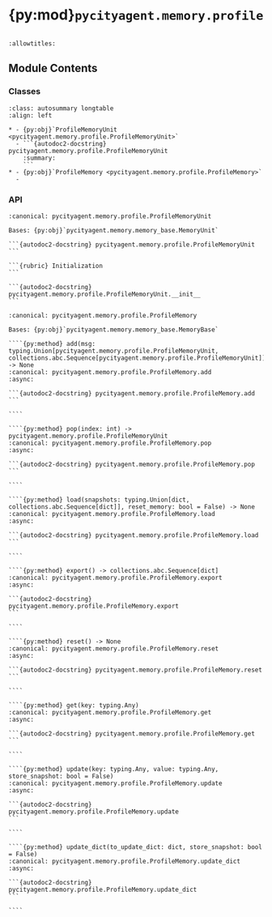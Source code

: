 # {py:mod}`pycityagent.memory.profile`

```{py:module} pycityagent.memory.profile
```

```{autodoc2-docstring} pycityagent.memory.profile
:allowtitles:
```

## Module Contents

### Classes

````{list-table}
:class: autosummary longtable
:align: left

* - {py:obj}`ProfileMemoryUnit <pycityagent.memory.profile.ProfileMemoryUnit>`
  - ```{autodoc2-docstring} pycityagent.memory.profile.ProfileMemoryUnit
    :summary:
    ```
* - {py:obj}`ProfileMemory <pycityagent.memory.profile.ProfileMemory>`
  -
````

### API

````{py:class} ProfileMemoryUnit(content: typing.Optional[dict] = None, activate_timestamp: bool = False)
:canonical: pycityagent.memory.profile.ProfileMemoryUnit

Bases: {py:obj}`pycityagent.memory.memory_base.MemoryUnit`

```{autodoc2-docstring} pycityagent.memory.profile.ProfileMemoryUnit
```

```{rubric} Initialization
```

```{autodoc2-docstring} pycityagent.memory.profile.ProfileMemoryUnit.__init__
```

````

`````{py:class} ProfileMemory(msg: typing.Optional[typing.Union[pycityagent.memory.profile.ProfileMemoryUnit, collections.abc.Sequence[pycityagent.memory.profile.ProfileMemoryUnit], dict, collections.abc.Sequence[dict]]] = None, activate_timestamp: bool = False)
:canonical: pycityagent.memory.profile.ProfileMemory

Bases: {py:obj}`pycityagent.memory.memory_base.MemoryBase`

````{py:method} add(msg: typing.Union[pycityagent.memory.profile.ProfileMemoryUnit, collections.abc.Sequence[pycityagent.memory.profile.ProfileMemoryUnit]]) -> None
:canonical: pycityagent.memory.profile.ProfileMemory.add
:async:

```{autodoc2-docstring} pycityagent.memory.profile.ProfileMemory.add
```

````

````{py:method} pop(index: int) -> pycityagent.memory.profile.ProfileMemoryUnit
:canonical: pycityagent.memory.profile.ProfileMemory.pop
:async:

```{autodoc2-docstring} pycityagent.memory.profile.ProfileMemory.pop
```

````

````{py:method} load(snapshots: typing.Union[dict, collections.abc.Sequence[dict]], reset_memory: bool = False) -> None
:canonical: pycityagent.memory.profile.ProfileMemory.load
:async:

```{autodoc2-docstring} pycityagent.memory.profile.ProfileMemory.load
```

````

````{py:method} export() -> collections.abc.Sequence[dict]
:canonical: pycityagent.memory.profile.ProfileMemory.export
:async:

```{autodoc2-docstring} pycityagent.memory.profile.ProfileMemory.export
```

````

````{py:method} reset() -> None
:canonical: pycityagent.memory.profile.ProfileMemory.reset
:async:

```{autodoc2-docstring} pycityagent.memory.profile.ProfileMemory.reset
```

````

````{py:method} get(key: typing.Any)
:canonical: pycityagent.memory.profile.ProfileMemory.get
:async:

```{autodoc2-docstring} pycityagent.memory.profile.ProfileMemory.get
```

````

````{py:method} update(key: typing.Any, value: typing.Any, store_snapshot: bool = False)
:canonical: pycityagent.memory.profile.ProfileMemory.update
:async:

```{autodoc2-docstring} pycityagent.memory.profile.ProfileMemory.update
```

````

````{py:method} update_dict(to_update_dict: dict, store_snapshot: bool = False)
:canonical: pycityagent.memory.profile.ProfileMemory.update_dict
:async:

```{autodoc2-docstring} pycityagent.memory.profile.ProfileMemory.update_dict
```

````

`````
